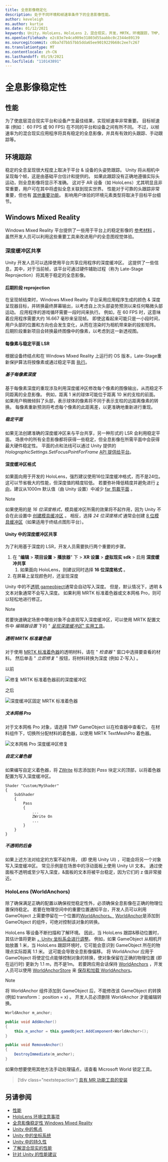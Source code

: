 ```yaml
---
title: 全息影像稳定化
description: 处于不同环境和帧速率条件下的全息影像性能。
author: keveleigh
ms.author: kurtie
ms.date: 01/12/2021
keywords: Unity，HoloLens，HoloLens 2，混合现实，开发，MRTK，环境跟踪，TMP，
ms.openlocfilehash: e2c83e7e4ca909e31803d55aabbc0c2344e89139
ms.sourcegitcommit: c0ba7d7bb57bb5dda65ee9019229b68c2ee7c267
ms.translationtype: MT
ms.contentlocale: zh-CN
ms.lasthandoff: 05/19/2021
ms.locfileid: "110143891"
---
```

# <a name="hologram-stabilization"></a>全息影像稳定性

## <a name="performance"></a>性能

为了使底层混合现实平台和设备产生最佳结果，实现帧速率非常重要。 目标帧速率 (例如： 60 FPS 或 90 FPS) 在不同的平台和设备之间有所不同。 不过，以帧速率为的混合现实应用程序将具有稳定的全息影像，并具有有效的头跟踪、手动跟踪等。  

## <a name="environment-tracking"></a>环境跟踪

稳定的全息呈现很大程度上取决于平台 & 设备的头姿势跟踪。 Unity 将从相机中呈现每个帧，这是由基础平台估计和提供的。 如果此跟踪没有正确地遵循实际头运动，则全息影像将显示不准确。 这对于 AR 设备（如 HoloLens）尤其明显且非常重要，用户可在其中将虚拟全息关联到现实世界。 性能对于可靠的头跟踪非常重要，但也有 [其他重要功能](/windows/mixed-reality/environment-considerations-for-hololens)。 影响用户体验的环境元素类型将取决于目标平台细节。

## <a name="windows-mixed-reality"></a>Windows Mixed Reality

Windows Mixed Reality 平台提供了一些用于平台上的稳定影像的 [参考材料](/windows/mixed-reality/hologram-stability) 。 虽然开发人员可以利用这些重要工具来改进用户的全息图视觉体验。

### <a name="depth-buffer-sharing"></a>深度缓冲区共享

Unity 开发人员可以选择使用平台共享应用程序的深度缓冲区。 这提供了一些信息，其中，对于当前帧，该平台可通过硬件辅助过程（称为 Late-Stage Reprojection）将其用于稳定的全息影像。

#### <a name="late-stage-reprojection"></a>后期阶段 reprojection

在呈现帧结束时，Windows Mixed Reality 平台采用应用程序生成的颜色 & 深度呈现器目标，并转换最终屏幕输出，以考虑自上次头部姿势预测以来任何略微头部运动。 应用程序的游戏循环需要一段时间来执行。 例如，在 60 FPS 时，这意味着应用程序需要大约 16.667 毫秒来呈现帧。 即使这看起来可能只是一小段时间，用户头部的位置和方向也会发生变化，从而在渲染时为相机带来新的投影矩阵。 后期阶段重新项目会转换最终图像中的像素，以考虑到这一新透视图。

#### <a name="per-pixel-vs-stabilization-plane-lsr"></a>每像素与稳定平面 LSR

根据设备终结点和在 Windows Mixed Reality 上运行的 OS 版本，Late-Stage重新保护算法将按像素或通过稳定平面 [执行](/windows/mixed-reality/hologram-stability#stabilization-plane)。

##### <a name="per-pixel-depth-based"></a>基于每像素深度

基于每像素深度的重现涉及利用深度缓冲区修改每个像素的图像输出，从而稳定不同距离的全息影像。 例如，距离 1 米的球体可能位于距离 10 米的支柱的前面。 如果用户稍微倾斜了头部，表示球体的像素将不同于表示支柱的远距离像素的转换。 每像素重新预测将考虑每个像素的此距离差，以更准确地重新进行重现。

##### <a name="stabilization-plane"></a>稳定平面

如果无法创建准确的深度缓冲区来与平台共享，另一种形式的 LSR 会利用稳定平面。 场景中的所有全息影像都将获得一些稳定，但全息影像在所需平面中会获得最大硬件稳定性。 平面的点和法线可以通过 Unity 提供的 *HolographicSettings.SetFocusPointForFrame* [API 提供给平台](/windows/mixed-reality/focus-point-in-unity)。

#### <a name="depth-buffer-format"></a>深度缓冲区格式

如果面向用于开发的 HoloLens，强烈建议使用16位深度缓冲格式，而不是24位。 这可以节省极大的性能，但深度值的精度较低。 若要弥补降低精度并避免进行 [z 向](https://en.wikipedia.org/wiki/Z-fighting)，建议从1000m 默认值（由 Unity 设置）中减少 [far 剪裁平面](https://docs.unity3d.com/Manual/class-Camera.html) 。

> [!NOTE]
> 如果使用的是 *16 位深度格式*，模具缓冲区所需的效果将不起作用，因为 Unity 不会在此设置中 [创建模具缓冲区](https://docs.unity3d.com/ScriptReference/RenderTexture-depth.html) 。 相反，选择 *24 位深度格式* 通常会创建 [8 位模具缓冲区](https://docs.unity3d.com/Manual/SL-Stencil.html)（如果适用于终结点图形平台）。

#### <a name="depth-buffer-sharing-in-unity"></a>Unity 中的深度缓冲区共享

为了利用基于深度的 LSR，开发人员需要执行两个重要的步骤。

1. 在 "**编辑**  >  **项目设置**  >  **播放器**" 下  >  **XR 设置**  >  **虚拟现实 sdk** > 启用 **深度缓冲共享**
    1. 如果面向 HoloLens，则建议同时选择 **16 位深度格式** 。
1. 在屏幕上呈现颜色时，还呈现深度

Unity 中的不[透明 gameobject](https://docs.unity3d.com/Manual/StandardShaderMaterialParameterRenderingMode.html)通常会自动写入深度。 但是，默认情况下，透明 & 文本对象通常不会写入深度。 如果利用 MRTK 标准着色器或文本网格 Pro，则可以轻松地进行修正。

> [!NOTE]
> 若要快速确定场景中哪些对象不会直观写入深度缓冲区，可以使用 MRTK 配置文件中 *编辑器设置* 下的 " [*呈现深度缓冲区*" 实用工具](../configuration/mixed-reality-configuration-guide.md#editor-utilities)。

##### <a name="transparent-mrtk-standard-shader"></a>透明 MRTK 标准着色器

对于使用 [MRTK 标准着色器](../features/rendering/MRTK-standard-shader.md)的透明材料，请在 " *检查器* " 窗口中选择要查看的材料。 然后单击 " *立即修复* " 按钮，将材料转换为深度 (例如 Z-写入) 。

以前

![修复 MRTK 标准着色器前的深度缓冲区](../features/images/performance/DepthBufferFixNow_Before.PNG)

之后

![深度缓冲区固定 MRTK 标准着色器](../features/images/performance/DepthBufferFixNow_After.PNG)

##### <a name="text-mesh-pro"></a>文本网格 Pro

对于文本网格 Pro 对象，请选择 TMP GameObject 以在检查器中查看它。 在材料组件下，切换所分配材料的着色器，以使用 MRTK TextMeshPro 着色器。

![文本网格 Pro 深度缓冲区修复](../features/images/performance/TextMeshPro-DepthBuffer-Fix.PNG)

##### <a name="custom-shader"></a>自定义着色器

如果编写自定义着色器，将 [ZWrite](https://docs.unity3d.com/Manual/SL-CullAndDepth.html) 标志添加到 *Pass* 块定义的顶部，以将着色器配置为写入深度缓冲区。

```
Shader "Custom/MyShader"
{
    SubShader
    {
        Pass
        {
            ...
            ZWrite On
            ...
        }
    }
}
```

##### <a name="opaque-backings"></a>不透明的后备

如果上述方法对给定的方案不起作用， (即 使用 Unity UI) ，可能会将另一个对象写入深度缓冲区。 常见示例是在场景中的浮动面板上使用 Unity UI 文本。 通过使面板不透明或至少写入深度，&面板的文本将被平台稳定，因为它们的 z 值非常接近。

### <a name="worldanchors-hololens"></a>HoloLens (WorldAnchors) 

除了确保满足正确的配置以确保视觉稳定性外，必须确保全息影像在正确的物理位置保持稳定。 若要在物理空间中的重要位置通知平台，开发人员可以利用 GameObject 上需要停留在一个位置的[WorldAnchors。](https://docs.unity3d.com/ScriptReference/XR.WSA.WorldAnchor.html) [WorldAnchor](https://docs.unity3d.com/ScriptReference/XR.WSA.WorldAnchor.html)是添加到 GameObject 的组件，可绝对控制该对象的转换。

HoloLens 等设备不断扫描和了解环境。 因此，当 HoloLens 跟踪&移动位置时，其估计值将更新 [，Unity 坐标系会进行调整](/windows/mixed-reality/coordinate-systems-in-unity)。 例如，如果 GameObject 从相机开始放置 1 米，当 HoloLens 跟踪环境时，它可能会意识到 GameObject 所在的物理点实际距离 1.1 米。 这可能会导致全息影像偏移。 将 WorldAnchor 应用于 GameObject 将使定位点能够控制对象的转换，使对象保留在正确的物理位置 (即 在运行时) 更新为 1.1 m，而不是1m。 若要跨应用会话保持 [WorldAnchors](https://docs.unity3d.com/ScriptReference/XR.WSA.WorldAnchor.html) ，开发人员可以使用 [WorldAnchorStore](https://docs.unity3d.com/ScriptReference/XR.WSA.Persistence.WorldAnchorStore.html) 来 [保存和加载 WorldAnchors](/windows/mixed-reality/persistence-in-unity)。

> [!NOTE]
> 将 WorldAnchor 组件添加到 GameObject 后，不能修改该 GameObject 的转换 (例如 transform： position = x) 。 开发人员必须删除 WorldAnchor 才能编辑转换。

```c#
WorldAnchor m_anchor;

public void AddAnchor()
{
    this.m_anchor = this.gameObject.AddComponent<WorldAnchor>();
}

public void RemoveAnchor()
{
    DestroyImmediate(m_anchor);
}
```

如果你想要使用其他方法手动处理锚点，请查看 Microsoft World 锁定工具。 

> [!div class="nextstepaction"]
> [具有 MR 功能工具的安装](https://microsoft.github.io/MixedReality-WorldLockingTools-Unity/DocGen/Documentation/HowTos/WLTviaMRFeatureTool.html)

## <a name="see-also"></a>另请参阅

- [性能](../performance/perf-getting-started.md)
- [HoloLens 环境注意事项](/windows/mixed-reality/environment-considerations-for-hololens)
- [全息影像稳定性 Windows Mixed Reality](/windows/mixed-reality/hologram-stability)
- [Unity 中的焦点](/windows/mixed-reality/focus-point-in-unity)
- [Unity 中的坐标系统](/windows/mixed-reality/coordinate-systems-in-unity)
- [Unity 中的持久性](/windows/mixed-reality/persistence-in-unity)
- [了解混合现实的性能](/windows/mixed-reality/understanding-performance-for-mixed-reality)
- [针对 Unity 的性能建议](/windows/mixed-reality/performance-recommendations-for-unity)
